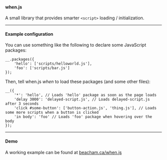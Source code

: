 #### when.js

A small library that provides smarter `<script>` loading / initialization.

***

#### Example configuration

You can use something like the following to declare some JavaScript packages:

	__.packages({
		'hello': ['scripts/helloworld.js'],
		'foo': ['scripts/bar.js']
	});

Then, tell when.js *when* to load these packages (and some other files):

	__({
		'*': 'hello', // Loads 'hello' package as soon as the page loads
		'delay 3000': 'delayed-script.js', // Loads delayed-script.js after 3 seconds
		'click #some-button': ['button-action.js', 'thing.js'], // Loads some more scripts when a button is clicked
		'in body': 'foo' // Loads 'foo' package when hovering over the body
	});

***

#### Demo

A working example can be found at [beacham.ca/when.js](http://beacham.ca/when.js "when.js")
